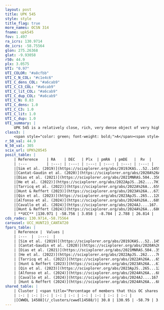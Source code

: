 ```yaml
---
layout: post
title: UPK 545
style: style
title_flag: true
more_names: OCSN 314
fname: upk545
fov: 1.497
ra_icrs: 130.9714
de_icrs: -58.75564
glon: 275.26368
glat: -9.93058
r50: 44.9
plx: 3.0575
UTI: "0.97"
UTI_COLOR: "#a8cfbb"
UTI_C_N_COL: "#c1e4c6"
UTI_C_dens_COL: "#a6cab9"
UTI_C_C3_COL: "#a6cab9"
UTI_C_lit_COL: "#a6cab9"
UTI_C_dup_COL: "#a6cab9"
UTI_C_N: 0.83
UTI_C_dens: 1.0
UTI_C_C3: 1.0
UTI_C_lit: 1.0
UTI_C_dup: 1.0
UTI_summary: |
    UPK 545 is a relatively close, rich, very dense object of very high C3 quality. It is very well-studied in the literature. This object shares a moderate percentage of members with a later reported entry.
class3: |
    <span style="color: green; font-weight: bold;">A</span><span style="color: green; font-weight: bold;">A</span>
r_50_val: 44.9
N_50_val: 305
scix_url: UPK%20545
posit_table: |
    | Reference    | RA    | DEC   | Plx  | pmRA  | pmDE   |  Rv  |
    | :---         | :---: | :---: | :---: | :---: | :---: | :---: |
    |[Sim et al. (2019)](https://scixplorer.org/abs/2019JKAS...52..145S) | 130.838 | -58.725 | -- | -8.74 | 2.77 | -- |
    |[Cantat-Gaudin et al. (2020)](https://scixplorer.org/abs/2020A%26A...640A...1C) | 130.809 | -58.629 | 3.036 | -8.752 | 2.72 | -- |
    |[Dias et al. (2021)](https://scixplorer.org/abs/2021MNRAS.504..356D) | 130.757 | -58.503 | 3.015 | -8.787 | 2.71 | 27.758 |
    |[He et al. (2022)](https://scixplorer.org/abs/2022ApJS..262....7H) | 130.908 | -58.681 | 3.06 | -8.753 | 2.789 | -- |
    |[Tarricq et al. (2022)](https://scixplorer.org/abs/2022A%26A...659A..59T) | 130.889 | -58.787 | 3.065 | -8.7 | 2.72 | -- |
    |[Hunt & Reffert (2023)](https://scixplorer.org/abs/2023A%26A...673A.114H) | 130.975 | -58.784 | 2.953 | -8.417 | 2.531 | 25.615 |
    |[Qin et al. (2023)](https://scixplorer.org/abs/2023ApJS..265...12Q) | 130.94 | -58.73 | 3.05 | -8.87 | 2.61 | 26.97 |
    |[Alfonso et al. (2024)](https://scixplorer.org/abs/2024A%26A...689A..18A) | 130.435 | -58.064 | 2.928 | -8.587 | 2.72 | -- |
    |[Cavallo et al. (2024)](https://scixplorer.org/abs/2024AJ....167...12C) | 129.895 | -57.261 | 2.956 | -- | -- | -- |
    |[Hunt & Reffert (2024)](https://scixplorer.org/abs/2024A%26A...686A..42H) | 130.975 | -58.784 | 2.953 | -8.417 | 2.531 | 25.615 |
    | **UCC** |130.971 | -58.756 | 3.058 | -8.784 | 2.788 | 26.814 | 
cds_radec: 130.9714,-58.75564
carousel: UCC_HUNT23_CANTAT20
fpars_table: |
    | Reference |  Values |
    | :---  |  :---:  |
    | [Sim et al. (2019)](https://scixplorer.org/abs/2019JKAS...52..145S) | `d_pc=331, log(age)=7.95` |
    | [Cantat-Gaudin et al. (2020)](https://scixplorer.org/abs/2020A%26A...640A...1C) | `AVNN=0.27, DMNN=7.7, AgeNN=7.9` |
    | [Dias et al. (2021)](https://scixplorer.org/abs/2021MNRAS.504..356D) | `Av=0.197, Dist=335, logage=8.137, [Fe/H]=0.121` |
    | [He et al. (2022)](https://scixplorer.org/abs/2022ApJS..262....7H) | `A0=0.35, logAge=7.8` |
    | [Tarricq et al. (2022)](https://scixplorer.org/abs/2022A%26A...659A..59T) | `Dist=342, logAgeNN=7.91` |
    | [Hunt & Reffert (2023)](https://scixplorer.org/abs/2023A%26A...673A.114H) | `AV50=0.086, diffAV50=0.528, MOD50=7.584, logAge50=8.007` |
    | [Qin et al. (2023)](https://scixplorer.org/abs/2023ApJS..265...12Q) | `E(B-V)=0.09, m-M=7.87, logt=7.85` |
    | [Alfonso et al. (2024)](https://scixplorer.org/abs/2024A%26A...689A..18A) | `AV=0.26723, MOD=7.70155, logAge=7.92939, Z=0.11959` |
    | [Cavallo et al. (2024)](https://scixplorer.org/abs/2024AJ....167...12C) | `AV50=0.52, dMod50=7.7, logAge50=7.37, [Fe/H]50=-0.11` |
    | [Hunt & Reffert (2024)](https://scixplorer.org/abs/2024A%26A...686A..42H) | `MassJ=155.310` |
shared_table: |
    | Cluster | <span title="Percentage of members that this OC shares with the ones listed">%</span>   | RA   | DEC   | Plx   | pmRA  | pmDE  | Rv | UTI |
    | :-: | :-: |:-: | :-: | :-: | :-: | :-: | :-: | :-: |
    |[CWWDL 14588](/_clusters/cwwdl14588/)| 30.8 | 130.95 | -58.79 | 3.08 | -8.81 | 2.84 | 27.2 |0.0 |
---
```

